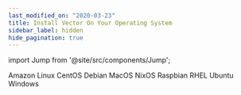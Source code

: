 ```yaml
---
last_modified_on: "2020-03-23"
title: Install Vector On Your Operating System
sidebar_label: hidden
hide_pagination: true
---
```


import Jump from '@site/src/components/Jump';

<Jump to="/docs/setup/installation/operating-systems/amazon-linux/">Amazon Linux</Jump>
<Jump to="/docs/setup/installation/operating-systems/centos/">CentOS</Jump>
<Jump to="/docs/setup/installation/operating-systems/debian/">Debian</Jump>
<Jump to="/docs/setup/installation/operating-systems/macos/">MacOS</Jump>
<Jump to="/docs/setup/installation/operating-systems/nixos/">NixOS</Jump>
<Jump to="/docs/setup/installation/operating-systems/raspbian/">Raspbian</Jump>
<Jump to="/docs/setup/installation/operating-systems/rhel/">RHEL</Jump>
<Jump to="/docs/setup/installation/operating-systems/ubuntu/">Ubuntu</Jump>
<Jump to="/docs/setup/installation/operating-systems/windows/">Windows</Jump>



